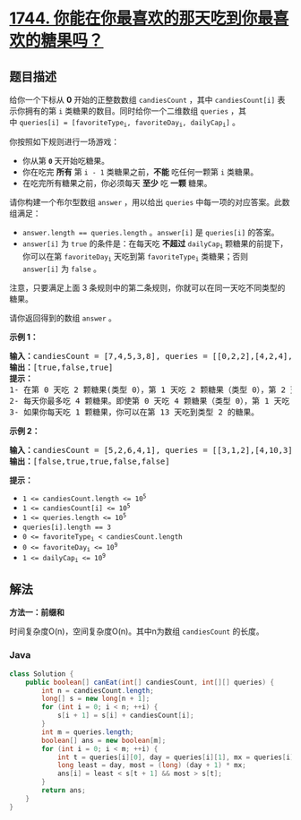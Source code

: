 # [1744. 你能在你最喜欢的那天吃到你最喜欢的糖果吗？](https://leetcode.cn/problems/can-you-eat-your-favorite-candy-on-your-favorite-day)

## 题目描述

<p>给你一个下标从 <strong>0</strong> 开始的正整数数组 <code>candiesCount</code> ，其中 <code>candiesCount[i]</code> 表示你拥有的第 <code>i</code> 类糖果的数目。同时给你一个二维数组 <code>queries</code> ，其中 <code>queries[i] = [favoriteType<sub>i</sub>, favoriteDay<sub>i</sub>, dailyCap<sub>i</sub>]</code> 。</p>

<p>你按照如下规则进行一场游戏：</p>

<ul>
	<li>你从第 <code><strong>0</strong></code><strong> </strong>天开始吃糖果。</li>
	<li>你在吃完 <strong>所有</strong> 第 <code>i - 1</code> 类糖果之前，<strong>不能</strong> 吃任何一颗第 <code>i</code> 类糖果。</li>
	<li>在吃完所有糖果之前，你必须每天 <strong>至少</strong> 吃 <strong>一颗</strong> 糖果。</li>
</ul>

<p>请你构建一个布尔型数组 <code>answer</code> ，用以给出 <code>queries</code> 中每一项的对应答案。此数组满足：</p>

<ul>
	<li><code>answer.length == queries.length</code> 。<code>answer[i]</code> 是 <code>queries[i]</code> 的答案。</li>
	<li><code>answer[i]</code> 为 <code>true</code> 的条件是：在每天吃 <strong>不超过</strong> <code>dailyCap<sub>i</sub></code><sub> </sub>颗糖果的前提下，你可以在第 <code>favoriteDay<sub>i</sub></code> 天吃到第 <code>favoriteType<sub>i</sub></code> 类糖果；否则 <code>answer[i]</code> 为 <code>false</code> 。</li>
</ul>

<p>注意，只要满足上面 3 条规则中的第二条规则，你就可以在同一天吃不同类型的糖果。</p>

<p>请你返回得到的数组<em> </em><code>answer</code> 。</p>



<p><strong>示例 1：</strong></p>

<pre>
<b>输入：</b>candiesCount = [7,4,5,3,8], queries = [[0,2,2],[4,2,4],[2,13,1000000000]]
<b>输出：</b>[true,false,true]
<strong>提示：</strong>
1- 在第 0 天吃 2 颗糖果(类型 0），第 1 天吃 2 颗糖果（类型 0），第 2 天你可以吃到类型 0 的糖果。
2- 每天你最多吃 4 颗糖果。即使第 0 天吃 4 颗糖果（类型 0），第 1 天吃 4 颗糖果（类型 0 和类型 1），你也没办法在第 2 天吃到类型 4 的糖果。换言之，你没法在每天吃 4 颗糖果的限制下在第 2 天吃到第 4 类糖果。
3- 如果你每天吃 1 颗糖果，你可以在第 13 天吃到类型 2 的糖果。
</pre>

<p><strong>示例 2：</strong></p>

<pre>
<b>输入：</b>candiesCount = [5,2,6,4,1], queries = [[3,1,2],[4,10,3],[3,10,100],[4,100,30],[1,3,1]]
<b>输出：</b>[false,true,true,false,false]
</pre>



<p><strong>提示：</strong></p>

<ul>
	<li><code>1 <= candiesCount.length <= 10<sup>5</sup></code></li>
	<li><code>1 <= candiesCount[i] <= 10<sup>5</sup></code></li>
	<li><code>1 <= queries.length <= 10<sup>5</sup></code></li>
	<li><code>queries[i].length == 3</code></li>
	<li><code>0 <= favoriteType<sub>i</sub> < candiesCount.length</code></li>
	<li><code>0 <= favoriteDay<sub>i</sub> <= 10<sup>9</sup></code></li>
	<li><code>1 <= dailyCap<sub>i</sub> <= 10<sup>9</sup></code></li>
</ul>

## 解法

**方法一：前缀和**

时间复杂度O(n)，空间复杂度O(n)。其中n为数组 `candiesCount` 的长度。

### **Java**

```java
class Solution {
    public boolean[] canEat(int[] candiesCount, int[][] queries) {
        int n = candiesCount.length;
        long[] s = new long[n + 1];
        for (int i = 0; i < n; ++i) {
            s[i + 1] = s[i] + candiesCount[i];
        }
        int m = queries.length;
        boolean[] ans = new boolean[m];
        for (int i = 0; i < m; ++i) {
            int t = queries[i][0], day = queries[i][1], mx = queries[i][2];
            long least = day, most = (long) (day + 1) * mx;
            ans[i] = least < s[t + 1] && most > s[t];
        }
        return ans;
    }
}
```
